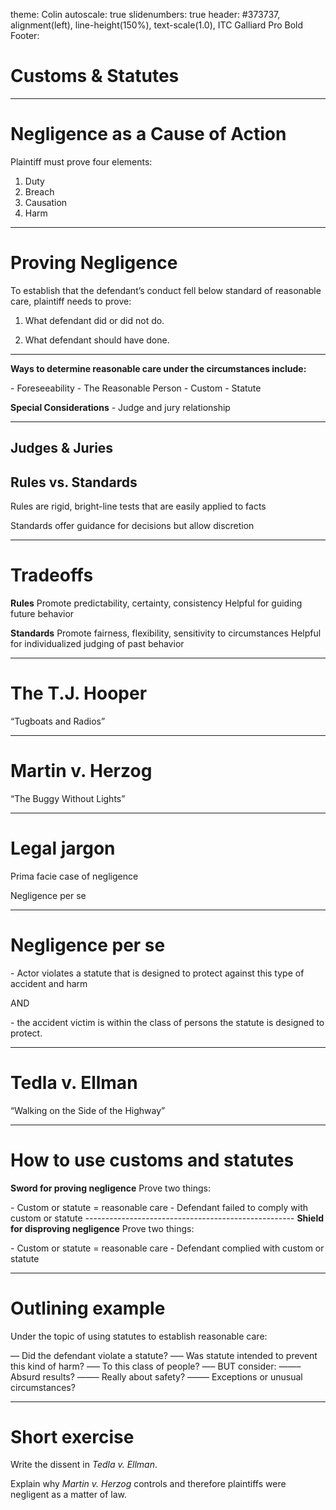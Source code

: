 theme: Colin
autoscale: true
slidenumbers: true
header: #373737, alignment(left), line-height(150%), text-scale(1.0), ITC Galliard Pro Bold
Footer:





# Customs & Statutes



---



# Negligence as a Cause of Action

Plaintiff must prove four elements:

1. Duty
2. Breach
3. Causation
4. Harm

---

# Proving Negligence

To establish that the defendant’s conduct fell below standard of reasonable care, plaintiff needs to prove:

1. What defendant did or did not do.

2. What defendant should have done.


---

**Ways to determine reasonable care under the circumstances include:**

\- Foreseeability
\- The Reasonable Person
\- Custom
\- Statute 

**Special Considerations**
\- Judge and jury relationship


---

## Judges & Juries

## Rules vs. Standards

Rules are rigid, bright-line tests that are easily applied to facts

Standards offer guidance for decisions but allow discretion

---

# Tradeoffs

**Rules**
Promote predictability, certainty, consistency
Helpful for guiding future behavior

**Standards**
Promote fairness, flexibility, sensitivity to circumstances
Helpful for individualized judging of past behavior

---

# The T.J. Hooper

“Tugboats and Radios” 

---

# Martin v. Herzog

“The Buggy Without Lights” 

---

# Legal jargon

Prima facie case of negligence

Negligence per se

---

# Negligence per se

\- Actor violates a statute that is designed to protect against this type of accident and harm

AND

\- the accident victim is within the class of persons the statute is designed to protect.

---

# Tedla v. Ellman

“Walking on the Side of the Highway”

---

# How to use customs and statutes

**Sword for proving negligence**
Prove two things:

\- Custom or statute = reasonable care
\- Defendant failed to comply with custom or statute
\----------------------------------------------------
**Shield for disproving negligence**
Prove two things:

\- Custom or statute = reasonable care
\- Defendant complied with custom or statute

---



# Outlining example

Under the topic of using statutes to establish reasonable care:

— Did the defendant violate a statute?
—– Was statute intended to prevent this kind of harm?
—– To this class of people?
—– BUT consider:
——– Absurd results? 
——– Really about safety? 
——– Exceptions or unusual circumstances?



---



# Short exercise

Write the dissent in *Tedla v. Ellman*.

Explain why *Martin v. Herzog* controls and therefore plaintiffs were negligent as a matter of law.

